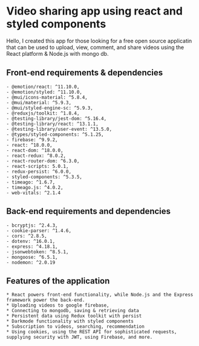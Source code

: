 # Video sharing app using react and styled components

Hello, I created this app for those looking for a free open source applicatin that can be used to upload, view, comment, and share videos using the React platform & Node.js with mongo db.

## Front-end requirements & dependencies
    - @emotion/react: ^11.10.0,
    - @emotion/styled: ^11.10.0,
    - @mui/icons-material: ^5.8.4,
    - @mui/material: ^5.9.3,
    - @mui/styled-engine-sc: ^5.9.3,
    - @reduxjs/toolkit: ^1.8.4,
    - @testing-library/jest-dom: ^5.16.4,
    - @testing-library/react: ^13.1.1,
    - @testing-library/user-event: ^13.5.0,
    - @types/styled-components: ^5.1.25,
    - firebase: ^9.9.2,
    - react: ^18.0.0,
    - react-dom: ^18.0.0,
    - react-redux: ^8.0.2,
    - react-router-dom: ^6.3.0,
    - react-scripts: 5.0.1,
    - redux-persist: ^6.0.0,
    - styled-components: ^5.3.5,
    - timeago: ^1.6.7,
    - timeago.js: ^4.0.2,
    - web-vitals: ^2.1.4
## Back-end requirements and dependencies
    - bcryptjs: ^2.4.3,
    - cookie-parser: ^1.4.6,
    - cors: ^2.8.5,
    - dotenv: ^16.0.1,
    - express: ^4.18.1,
    - jsonwebtoken: ^8.5.1,
    - mongoose: ^6.5.1,
    - nodemon: ^2.0.19
## Features of the application
    * React powers front-end functionality, while Node.js and the Express framework power the back-end.
    * Uploading videos to google firebase,
    * Connecting to mongodb, saving & retrieving data
    * Persistent data using Redux toolkit with persist
    * Darkmode functionality with styled components
    * Subscription to videos, searching, recommendation
    * Using cookies, using the REST API for sophisticated requests, supplying security with JWT, using Firebase, and more.
